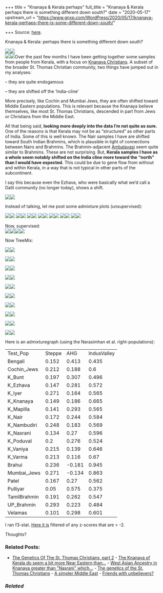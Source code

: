 +++
title = "Knanaya & Kerala perhaps"
full_title = "Knanaya & Kerala perhaps there is something different down south?"
date = "2020-05-17"
upstream_url = "https://www.gnxp.com/WordPress/2020/05/17/knanaya-kerala-perhaps-there-is-some-different-down-south/"

+++
Source: [here](https://www.gnxp.com/WordPress/2020/05/17/knanaya-kerala-perhaps-there-is-some-different-down-south/).

Knanaya & Kerala: perhaps there is something different down south?

[![](https://i0.wp.com/www.gnxp.com/WordPress/wp-content/uploads/2020/05/Kerala_PC_12.png?resize=640%2C386&ssl=1)![](https://i0.wp.com/www.gnxp.com/WordPress/wp-content/uploads/2020/05/Kerala_PC_12.png?resize=640%2C386&ssl=1)](https://i0.wp.com/www.gnxp.com/WordPress/wp-content/uploads/2020/05/Kerala_PC_12.png?ssl=1)  
[![](https://i0.wp.com/www.gnxp.com/WordPress/wp-content/uploads/2020/05/Kerala_PC_13.png?resize=300%2C181&ssl=1)![](https://i0.wp.com/www.gnxp.com/WordPress/wp-content/uploads/2020/05/Kerala_PC_13.png?resize=300%2C181&ssl=1)](https://i0.wp.com/www.gnxp.com/WordPress/wp-content/uploads/2020/05/Kerala_PC_13.png?ssl=1)Over the past few months I have been getting together some samples from people from Kerala, with a focus on [Knanaya Christians](https://en.wikipedia.org/wiki/Knanaya). A subset of the broader St. Thomas Christian community, two things have jumped out in my analyses:

– they are quite endogamous

– they are shifted off the ‘India-cline’

More precisely, like Cochin and Mumbai Jews, they are often shifted toward Middle Eastern populations. This is relevant because the Knanaya believe themselves, like most St. Thomas Christians, descended in part from Jews or Christians from the Middle East.

All that being said, **looking more deeply into the data I’m not quite as sure.** One of the reasons is that Kerala may not be as “structured” as other parts of India. Some of this is well known. The Nair samples I have are shifted toward South Indian Brahmins, which is plausible in light of connections between Nairs and Brahmins. The Brahmin-adjacent [Ambalavasi](https://en.wikipedia.org/wiki/Ambalavasi) seem quite similar to Brahmins. These are not surprising. But, **Kerala samples I have as a whole seem notably shifted on the India cline more toward the “north” than I would have expected.** This could be due to gene flow from without and within Kerala, in a way that is not typical in other parts of the subcontinent.

I say this because even the Ezhava, who were basically what we’d call a Dalit community (no longer today), shows a shift.

[![](https://i0.wp.com/www.gnxp.com/WordPress/wp-content/uploads/2020/05/Rplot15.jpg?resize=640%2C619&ssl=1)![](https://i0.wp.com/www.gnxp.com/WordPress/wp-content/uploads/2020/05/Rplot15.jpg?resize=640%2C619&ssl=1)](https://i0.wp.com/www.gnxp.com/WordPress/wp-content/uploads/2020/05/Rplot15.jpg?ssl=1)

Instead of talking, let me post some admixture plots (unsupervised):

[![](https://i0.wp.com/www.gnxp.com/WordPress/wp-content/uploads/2020/05/kerala_admix_2.png?resize=300%2C152&ssl=1)![](https://i0.wp.com/www.gnxp.com/WordPress/wp-content/uploads/2020/05/kerala_admix_2.png?resize=300%2C152&ssl=1)](https://i0.wp.com/www.gnxp.com/WordPress/wp-content/uploads/2020/05/kerala_admix_2.png?ssl=1) [![](https://i0.wp.com/www.gnxp.com/WordPress/wp-content/uploads/2020/05/kerala_admix_3.png.png?resize=300%2C151&ssl=1)![](https://i0.wp.com/www.gnxp.com/WordPress/wp-content/uploads/2020/05/kerala_admix_3.png.png?resize=300%2C151&ssl=1)](https://i0.wp.com/www.gnxp.com/WordPress/wp-content/uploads/2020/05/kerala_admix_3.png.png?ssl=1) [![](https://i0.wp.com/www.gnxp.com/WordPress/wp-content/uploads/2020/05/kerala_admix_4.png?resize=300%2C156&ssl=1)![](https://i0.wp.com/www.gnxp.com/WordPress/wp-content/uploads/2020/05/kerala_admix_4.png?resize=300%2C156&ssl=1)](https://i0.wp.com/www.gnxp.com/WordPress/wp-content/uploads/2020/05/kerala_admix_4.png?ssl=1) [![](https://i0.wp.com/www.gnxp.com/WordPress/wp-content/uploads/2020/05/kerala_admix_5.png?resize=300%2C160&ssl=1)![](https://i0.wp.com/www.gnxp.com/WordPress/wp-content/uploads/2020/05/kerala_admix_5.png?resize=300%2C160&ssl=1)](https://i0.wp.com/www.gnxp.com/WordPress/wp-content/uploads/2020/05/kerala_admix_5.png?ssl=1) [![](https://i0.wp.com/www.gnxp.com/WordPress/wp-content/uploads/2020/05/kerala_admix_6.png?resize=300%2C161&ssl=1)![](https://i0.wp.com/www.gnxp.com/WordPress/wp-content/uploads/2020/05/kerala_admix_6.png?resize=300%2C161&ssl=1)](https://i0.wp.com/www.gnxp.com/WordPress/wp-content/uploads/2020/05/kerala_admix_6.png?ssl=1) [![](https://i0.wp.com/www.gnxp.com/WordPress/wp-content/uploads/2020/05/kerala_admix_7.png?resize=300%2C161&ssl=1)![](https://i0.wp.com/www.gnxp.com/WordPress/wp-content/uploads/2020/05/kerala_admix_7.png?resize=300%2C161&ssl=1)](https://i0.wp.com/www.gnxp.com/WordPress/wp-content/uploads/2020/05/kerala_admix_7.png?ssl=1) [![](https://i0.wp.com/www.gnxp.com/WordPress/wp-content/uploads/2020/05/kerala_admix_8.png?resize=300%2C158&ssl=1)![](https://i0.wp.com/www.gnxp.com/WordPress/wp-content/uploads/2020/05/kerala_admix_8.png?resize=300%2C158&ssl=1)](https://i0.wp.com/www.gnxp.com/WordPress/wp-content/uploads/2020/05/kerala_admix_8.png?ssl=1)

Now, supervised:  
[![](https://i0.wp.com/www.gnxp.com/WordPress/wp-content/uploads/2020/05/kerala_admix_sup_5.png?resize=300%2C158&ssl=1)![](https://i0.wp.com/www.gnxp.com/WordPress/wp-content/uploads/2020/05/kerala_admix_sup_5.png?resize=300%2C158&ssl=1)](https://i0.wp.com/www.gnxp.com/WordPress/wp-content/uploads/2020/05/kerala_admix_sup_5.png?ssl=1)[![](https://i0.wp.com/www.gnxp.com/WordPress/wp-content/uploads/2020/05/kerala_admix_sup_5_zoom.png?resize=300%2C158&ssl=1)![](https://i0.wp.com/www.gnxp.com/WordPress/wp-content/uploads/2020/05/kerala_admix_sup_5_zoom.png?resize=300%2C158&ssl=1)](https://i0.wp.com/www.gnxp.com/WordPress/wp-content/uploads/2020/05/kerala_admix_sup_5_zoom.png?ssl=1)

Now TreeMix:

[![](https://i0.wp.com/www.gnxp.com/WordPress/wp-content/uploads/2020/05/TreeMixTest.10.Tree_.jpg?resize=300%2C200&ssl=1)![](https://i0.wp.com/www.gnxp.com/WordPress/wp-content/uploads/2020/05/TreeMixTest.10.Tree_.jpg?resize=300%2C200&ssl=1)](https://i0.wp.com/www.gnxp.com/WordPress/wp-content/uploads/2020/05/TreeMixTest.10.Tree_.jpg?ssl=1)

[![](https://i0.wp.com/www.gnxp.com/WordPress/wp-content/uploads/2020/05/TreeMixTest.9.Tree_.jpg?resize=300%2C200&ssl=1)![](https://i0.wp.com/www.gnxp.com/WordPress/wp-content/uploads/2020/05/TreeMixTest.9.Tree_.jpg?resize=300%2C200&ssl=1)](https://i0.wp.com/www.gnxp.com/WordPress/wp-content/uploads/2020/05/TreeMixTest.9.Tree_.jpg?ssl=1)

[![](https://i0.wp.com/www.gnxp.com/WordPress/wp-content/uploads/2020/05/TreeMixTest.8.Tree_.jpg?resize=300%2C200&ssl=1)![](https://i0.wp.com/www.gnxp.com/WordPress/wp-content/uploads/2020/05/TreeMixTest.8.Tree_.jpg?resize=300%2C200&ssl=1)](https://i0.wp.com/www.gnxp.com/WordPress/wp-content/uploads/2020/05/TreeMixTest.8.Tree_.jpg?ssl=1)

[![](https://i0.wp.com/www.gnxp.com/WordPress/wp-content/uploads/2020/05/TreeMixTest.7.Tree_.jpg?resize=300%2C200&ssl=1)![](https://i0.wp.com/www.gnxp.com/WordPress/wp-content/uploads/2020/05/TreeMixTest.7.Tree_.jpg?resize=300%2C200&ssl=1)](https://i0.wp.com/www.gnxp.com/WordPress/wp-content/uploads/2020/05/TreeMixTest.7.Tree_.jpg?ssl=1)

[![](https://i0.wp.com/www.gnxp.com/WordPress/wp-content/uploads/2020/05/TreeMixTest.6.Tree_.jpg?resize=300%2C200&ssl=1)![](https://i0.wp.com/www.gnxp.com/WordPress/wp-content/uploads/2020/05/TreeMixTest.6.Tree_.jpg?resize=300%2C200&ssl=1)](https://i0.wp.com/www.gnxp.com/WordPress/wp-content/uploads/2020/05/TreeMixTest.6.Tree_.jpg?ssl=1)

[![](https://i0.wp.com/www.gnxp.com/WordPress/wp-content/uploads/2020/05/TreeMixTest.5.Tree_.jpg?resize=300%2C200&ssl=1)![](https://i0.wp.com/www.gnxp.com/WordPress/wp-content/uploads/2020/05/TreeMixTest.5.Tree_.jpg?resize=300%2C200&ssl=1)](https://i0.wp.com/www.gnxp.com/WordPress/wp-content/uploads/2020/05/TreeMixTest.5.Tree_.jpg?ssl=1)

[![](https://i0.wp.com/www.gnxp.com/WordPress/wp-content/uploads/2020/05/TreeMixTest.4.Tree_.jpg?resize=300%2C200&ssl=1)![](https://i0.wp.com/www.gnxp.com/WordPress/wp-content/uploads/2020/05/TreeMixTest.4.Tree_.jpg?resize=300%2C200&ssl=1)](https://i0.wp.com/www.gnxp.com/WordPress/wp-content/uploads/2020/05/TreeMixTest.4.Tree_.jpg?ssl=1)

[![](https://i0.wp.com/www.gnxp.com/WordPress/wp-content/uploads/2020/05/TreeMixTest.3.Tree_.jpg?resize=300%2C200&ssl=1)![](https://i0.wp.com/www.gnxp.com/WordPress/wp-content/uploads/2020/05/TreeMixTest.3.Tree_.jpg?resize=300%2C200&ssl=1)](https://i0.wp.com/www.gnxp.com/WordPress/wp-content/uploads/2020/05/TreeMixTest.3.Tree_.jpg?ssl=1)

[![](https://i0.wp.com/www.gnxp.com/WordPress/wp-content/uploads/2020/05/TreeMixTest.2.Tree_.jpg?resize=300%2C200&ssl=1)![](https://i0.wp.com/www.gnxp.com/WordPress/wp-content/uploads/2020/05/TreeMixTest.2.Tree_.jpg?resize=300%2C200&ssl=1)](https://i0.wp.com/www.gnxp.com/WordPress/wp-content/uploads/2020/05/TreeMixTest.2.Tree_.jpg?ssl=1)

[![](https://i0.wp.com/www.gnxp.com/WordPress/wp-content/uploads/2020/05/TreeMixTest.1.Tree_.jpg?resize=300%2C200&ssl=1)![](https://i0.wp.com/www.gnxp.com/WordPress/wp-content/uploads/2020/05/TreeMixTest.1.Tree_.jpg?resize=300%2C200&ssl=1)](https://i0.wp.com/www.gnxp.com/WordPress/wp-content/uploads/2020/05/TreeMixTest.1.Tree_.jpg?ssl=1)

Here is an admixturegraph (using the Narasimhan et al. right-populations):

|              |        |        |             |
|--------------|--------|--------|-------------|
| Test_Pop     | Steppe | AHG    | IndusValley |
| Bengali      | 0.152  | 0.413  | 0.435       |
| Cochin_Jews  | 0.212  | 0.188  | 0.6         |
| K_Bunt       | 0.197  | 0.307  | 0.496       |
| K_Ezhava     | 0.147  | 0.281  | 0.572       |
| K_Iyer       | 0.271  | 0.164  | 0.565       |
| K_Knanaya    | 0.149  | 0.186  | 0.665       |
| K_Mapilla    | 0.141  | 0.293  | 0.565       |
| K_Nair       | 0.172  | 0.244  | 0.584       |
| K_Nambudiri  | 0.248  | 0.183  | 0.569       |
| K_Nasrani    | 0.134  | 0.27   | 0.596       |
| K_Poduval    | 0.2    | 0.276  | 0.524       |
| K_Vaniya     | 0.215  | 0.139  | 0.646       |
| K_Varma      | 0.213  | 0.116  | 0.67        |
| Brahui       | 0.236  | -0.181 | 0.945       |
| Mumbai_Jews  | 0.271  | -0.134 | 0.863       |
| Patel        | 0.167  | 0.27   | 0.562       |
| Pulliyar     | 0.05   | 0.575  | 0.375       |
| TamilBrahmin | 0.191  | 0.262  | 0.547       |
| UP_Brahmin   | 0.293  | 0.223  | 0.484       |
| Velamas      | 0.101  | 0.298  | 0.601       |

I ran f3-stat. [Here it is](https://www.dropbox.com/s/h2xagkh7lliqrow/f3.knan.csv?dl=0) filtered of any z-scores that are \> -2.

Thoughts?

### Related Posts:

- [The Genetics Of The St. Thomas Christians, part
  2](https://www.gnxp.com/WordPress/2019/04/24/the-genetics-of-the-st-thomas-christians-part-2/) - [The Knanaya of Kerala do seem a bit more Near Eastern
  than…](https://www.gnxp.com/WordPress/2020/02/06/the-knanaya-of-kerala-do-seem-a-bit-more-near-eastern-than-other-st-thomas-christians/) - [West Asian Ancestry in Knanaya greater than "Nasrani"
  which…](https://www.gnxp.com/WordPress/2020/05/11/west-asian-ancestry-in-knanaya-greater-than-nasrani-which-is-greater-than-mappila/) - [The genetics of the St. Thomas
  Christians](https://www.gnxp.com/WordPress/2018/01/14/the-genetics-of-the-st-thomas-christians/) - [A simpler Middle
  East](https://www.gnxp.com/WordPress/2007/05/12/a-simpler-middle-east/) - [Friends with
  unbelievers?](https://www.gnxp.com/WordPress/2006/11/24/friends-with-unbelievers/)

### *Related*

[](https://www.addtoany.com/add_to/facebook?linkurl=https%3A%2F%2Fwww.gnxp.com%2FWordPress%2F2020%2F05%2F17%2Fknanaya-kerala-perhaps-there-is-some-different-down-south%2F&linkname=Knanaya%20%26%20Kerala%3A%20perhaps%20there%20is%20something%20different%20down%20south%3F "Facebook")[](https://www.addtoany.com/add_to/twitter?linkurl=https%3A%2F%2Fwww.gnxp.com%2FWordPress%2F2020%2F05%2F17%2Fknanaya-kerala-perhaps-there-is-some-different-down-south%2F&linkname=Knanaya%20%26%20Kerala%3A%20perhaps%20there%20is%20something%20different%20down%20south%3F "Twitter")[](https://www.addtoany.com/add_to/email?linkurl=https%3A%2F%2Fwww.gnxp.com%2FWordPress%2F2020%2F05%2F17%2Fknanaya-kerala-perhaps-there-is-some-different-down-south%2F&linkname=Knanaya%20%26%20Kerala%3A%20perhaps%20there%20is%20something%20different%20down%20south%3F "Email")[](https://www.addtoany.com/share)

